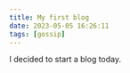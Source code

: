 ```yaml
---
title: My first blog
date: 2023-05-05 16:26:11
tags: [gossip]
---
```


I decided to start a blog today.